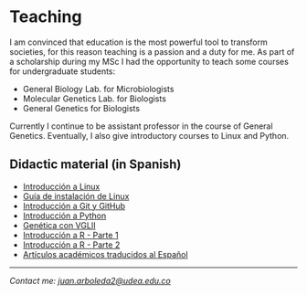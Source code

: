 <head>
  <meta charset="utf-8">
  <title>Juan C. Arboleda R. - Teaching</title>
  <link rel="stylesheet" href="styles/main.css">
  <link rel="shortcut icon" href="images/nea-onnim-g.svg">
  <meta name="viewport" content="width=device-width, initial-scale=1.0">
</head>

# Teaching

I am convinced that education is the most powerful tool to transform societies,
for this reason teaching is a passion and a duty for me.
As part of a scholarship during my MSc I had the opportunity to teach some courses for
undergraduate students:

- General Biology Lab. for Microbiologists
- Molecular Genetics Lab. for Biologists
- General Genetics for Biologists

Currently I continue to be assistant professor in the course of General
Genetics. Eventually, I also give introductory courses to Linux and Python.

## Didactic material (in Spanish)

- <a href="docs/clase-intro-linux.pdf" target="_blank">Introducción a Linux</a></li>
- <a href="docs/how-to-install-linux.pdf" target="_blank">Guía de instalación de Linux</a></li>
- <a href="docs/2020-05-08-intro-git-github.html" target="_blank">Introducción a Git y GitHub</a></li>
- <a href="https://github.com/Nesper94/intro-python" target="_blank">Introducción a Python</a></li>
- <a href="vglii-example/genetics-vgl2.html" target="_blank">Genética con VGLII</a></li>
- <a href="docs/intro-R.html" target="_blank">Introducción a R - Parte 1</a></li>
- <a href="docs/intro-R-02.html" target="_blank">Introducción a R - Parte 2</a></li>
- <a href="translations.html" target="_blank">Artículos académicos traducidos al Español</a></li>

<hr>
<footer>
  <address class="mail">
    Contact me: <a href="mailto:juan.arboleda2@udea.edu.co">juan.arboleda2@udea.edu.co</a>
  </address>
</footer>
